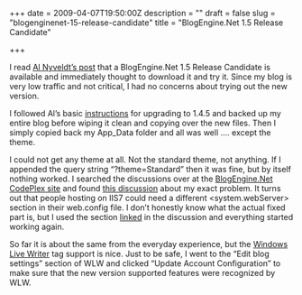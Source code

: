 +++
date = 2009-04-07T19:50:00Z
description = ""
draft = false
slug = "blogenginenet-15-release-candidate"
title = "BlogEngine.Net 1.5 Release Candidate"

+++


I read [Al Nyveldt’s post](http://www.nyveldt.com/blog/post/BlogEngineNET-15-Release-Candidate-available.aspx) that a BlogEngine.Net 1.5 Release Candidate is available and immediately thought to download it and try it. Since my blog is very low traffic and not critical, I had no concerns about trying out the new version.

I followed Al’s basic [instructions](http://www.nyveldt.com/blog/post/BlogEngineNET-145-Upgrade-Guide.aspx) for upgrading to 1.4.5 and backed up my entire blog before wiping it clean and copying over the new files. Then I simply copied back my App_Data folder and all was well …. except the theme.

I could not get any theme at all. Not the standard theme, not anything. If I appended the query string “?theme=Standard” then it was fine, but by itself nothing worked. I searched the discussions over at the [BlogEngine.Net CodePlex site](http://blogengine.codeplex.com) and found [this discussion](http://blogengine.codeplex.com/Thread/View.aspx?ThreadId=52370) about my exact problem. It turns out that people hosting on IIS7 could need a different <system.webServer> section in their web.config file. I don’t honestly know what the actual fixed part is, but I used the section [linked](http://blogengine.codeplex.com/WorkItem/View.aspx?WorkItemId=9323) in the discussion and everything started working again.

So far it is about the same from the everyday experience, but the [Windows Live Writer](http://writer.live.com/) tag support is nice. Just to be safe, I went to the “Edit blog settings” section of WLW and clicked “Update Account Configuration” to make sure that the new version supported features were recognized by WLW.

